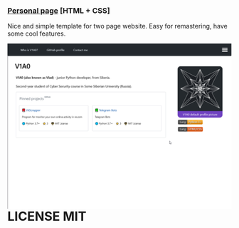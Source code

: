 ### [Personal page](https://github.com/V1A0/HTML-Templates/tree/master/personal%20page/) [HTML + CSS]

Nice and simple template for two page website. Easy for remastering, have some cool features. 

<img src="https://raw.githubusercontent.com/V1A0/HTML-Templates/master/screenshots/pp_p.png" alt="example-screenshot" style="float: left;" />


# LICENSE MIT